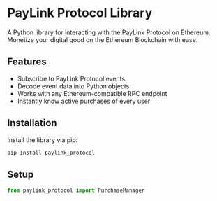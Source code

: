 # PayLink Protocol Library

A Python library for interacting with the PayLink Protocol on Ethereum.
Monetize your digital good on the Ethereum Blockchain with ease.

## Features

- Subscribe to PayLink Protocol events
- Decode event data into Python objects
- Works with any Ethereum-compatible RPC endpoint
- Instantly know active purchases of every user

## Installation

Install the library via pip:

```bash
pip install paylink_protocol
```

## Setup

````python
from paylink_protocol import PurchaseManager
````
